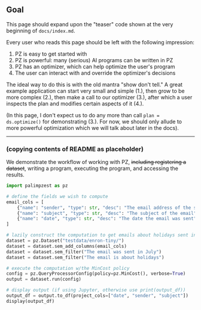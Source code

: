 ## Goal
This page should expand upon the "teaser" code shown at the very beginning of `docs/index.md`.

Every user who reads this page should be left with the following impression:

1. PZ is easy to get started with
2. PZ is powerful: many (serious) AI programs can be written in PZ
3. PZ has an optimizer, which can help optimize the user's program
4. The user can interact with and override the optimizer's decisions

The ideal way to do this is with the old mantra "show don't tell." A great example application can start very small and simple (1.), then grow to be more complex (2.), then make a call to our optimizer (3.), after which a user inspects the plan and modifies certain aspects of it (4.).

(In this page, I don't expect us to do any more than call `plan = ds.optimize()` for demonstrating (3.). For now, we should only allude to more powerful optimization which we will talk about later in the docs).

---

### (copying contents of README as placeholder)
We demonstrate the workflow of working with PZ, ~~including registering a dataset~~, writing a program, executing the program, and accessing the results.

```python
import palimpzest as pz

# define the fields we wish to compute
email_cols = [
    {"name": "sender", "type": str, "desc": "The email address of the sender"},
    {"name": "subject", "type": str, "desc": "The subject of the email"},
    {"name": "date", "type": str, "desc": "The date the email was sent"},
]

# lazily construct the computation to get emails about holidays sent in July
dataset = pz.Dataset("testdata/enron-tiny/")
dataset = dataset.sem_add_columns(email_cols)
dataset = dataset.sem_filter("The email was sent in July")
dataset = dataset.sem_filter("The email is about holidays")

# execute the computation w/the MinCost policy
config = pz.QueryProcessorConfig(policy=pz.MinCost(), verbose=True)
output = dataset.run(config)

# display output (if using Jupyter, otherwise use print(output_df))
output_df = output.to_df(project_cols=["date", "sender", "subject"])
display(output_df)
```